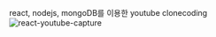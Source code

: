 react, nodejs, mongoDB를 이용한 youtube clonecoding
![react-youtube-capture](https://user-images.githubusercontent.com/74160659/109465083-03ff6e80-7aab-11eb-8aed-3a2e851babd2.PNG)
